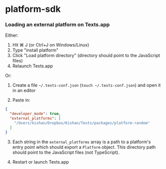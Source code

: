 # platform-sdk

### Loading an external platform on Texts.app

Either:

1. Hit ⌘ J (or Ctrl+J on Windows/Linux)
2. Type "install platform"
3. Click "Load platform directory" (directory should point to the JavaScript files)
4. Relaunch Texts.app

Or:

1. Create a file `~/.texts-conf.json` (`touch ~/.texts-conf.json`) and open it in an editor

2. Paste in:

```json
{
  "developer_mode": true,
  "external_platforms": [
    "/Users/kishan/Dropbox/Kishan/Texts/packages/platform-random"
  ]
}
```

3. Each string in the `external_platforms` array is a path to a platform's entry point which should export a `Platform` object. This directory path should point to the JavaScript files (not TypeScript).

4. Restart or launch Texts.app

